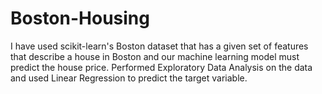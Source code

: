 # Boston-Housing
I have used scikit-learn's Boston dataset that has a given set of features that describe a house in Boston and our machine learning model must predict the house price. Performed Exploratory Data Analysis on the data and used Linear Regression to predict the target variable.
